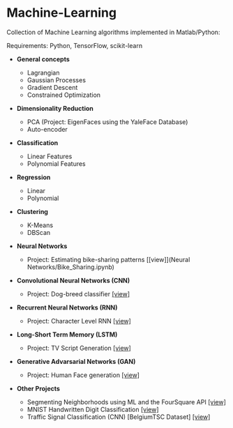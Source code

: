 # Machine-Learning

Collection of Machine Learning algorithms implemented in Matlab/Python:

Requirements: Python, TensorFlow, scikit-learn

- __General concepts__
  - Lagrangian
  - Gaussian Processes
  - Gradient Descent
  - Constrained Optimization

- __Dimensionality Reduction__
  - PCA (Project: EigenFaces using the YaleFace Database)
  - Auto-encoder

- __Classification__
  - Linear Features
  - Polynomial Features
  
- __Regression__
  - Linear
  - Polynomial
  
- __Clustering__
  - K-Means
  - DBScan
  
- __Neural Networks__
  - Project: Estimating bike-sharing patterns [[view]](Neural Networks/Bike_Sharing.ipynb)
- __Convolutional Neural Networks (CNN)__
  - Project: Dog-breed classifier [[view]](CNN/Dog_Breed_Classifier/dog_app.ipynb)
- __Recurrent Neural Networks (RNN)__
  - Project: Character Level RNN [[view]](RNN/Character-Level-RNN.ipynb)
- __Long-Short Term Memory (LSTM)__
  - Project: TV Script Generation [[view]](RNN/TV_Script_Generation/dlnd_tv_script_generation.ipynb)
- __Generative Advarsarial Networks (GAN)__
  - Project: Human Face generation [[view]](GAN/Generating_Faces/dlnd_face_generation.pdf)
- __Other Projects__
  - Segmenting Neighborhoods using ML and the FourSquare API [[view]](https://github.com/SoumyadeepB/Coursera_Capstone/blob/master/Capstone_Project_Report.pdf)
  - MNIST Handwritten Digit Classification [[view]]()
  - Traffic Signal Classification (CNN) [BelgiumTSC Dataset]  [[view]](https://github.com/SoumyadeepB/Machine-Learning/blob/master/TensorFlow/Traffic%20Signal%20Classification/BelgiumTSC.ipynb)

